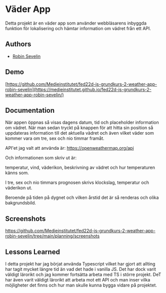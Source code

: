 
# Väder App

Detta projekt är en väder app som använder webbläsarens inbyggda funktion för lokalisering och hämtar information om vädret från ett API.


## Authors

- [Robin Sevelin](https://github.com/robin-sevelin)


## Demo

[https://github.com/Medieinstitutet/fed22d-js-grundkurs-2-weather-app-robin-sevelin](https://medieinstitutet.github.io/fed22d-js-grundkurs-2-weather-app-robin-sevelin/)


## Documentation

När appen öppnas så visas dagens datum, tid och placeholder information om vädret. När man sedan tryckt på knappen för att hitta sin position så uppdateras information till det aktuella vädret och även vilket väder som kommer vara om tre, sex och nio timmar framåt.

API'et jag valt att använda är: 
https://openweathermap.org/api 

Och informationen som skriv ut är:

temperatur, vind, väderikon, beskrivning av vädret och hur temperaturen känns som.

I tre, sex och nio timmars prognosen skrivs klockslag, temperatur och väderikon ut.

Beroende på tiden på dygnet och vilken årstid det är så renderas och olika bakgrundsbild.
## Screenshots

https://github.com/Medieinstitutet/fed22d-js-grundkurs-2-weather-app-robin-sevelin/tree/main/planning/screenshots


## Lessons Learned

I detta projekt har jag börjat använda Typescript vilket har gjort att allting har tagit mycket längre tid än vad det hade i vanilla JS. Det har dock varit väldigt lärorikt och jag kommer fortsätta arbeta med TS i större projekt.
DeT har även varit väldigt lärorikt att arbeta mot ett API och man inser vilka möjligheter det finns och hur man skulle kunna bygga vidare på projektet.

